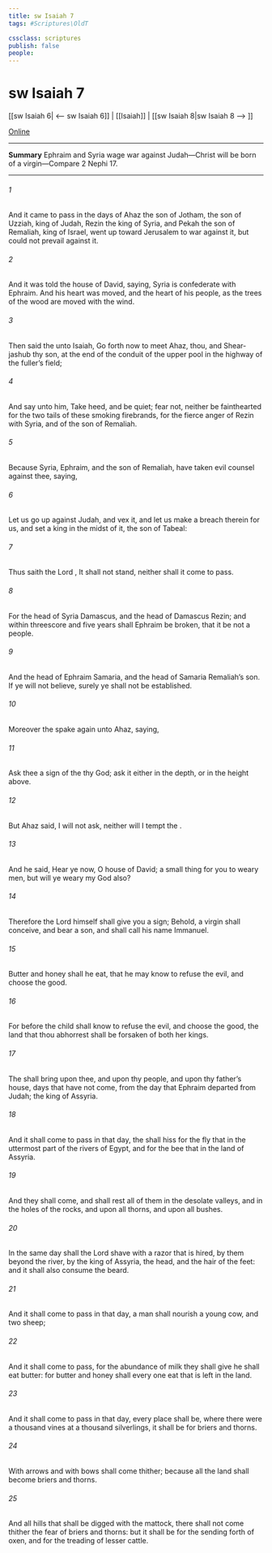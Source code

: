 ```yaml
---
title: sw Isaiah 7
tags: #Scriptures\OldT

cssclass: scriptures
publish: false
people:
---
```


# sw Isaiah 7
[[sw Isaiah 6| <-- sw Isaiah 6]] | [[Isaiah]] | [[sw Isaiah 8|sw Isaiah 8 --> ]]

[Online](https://churchofjesuschrist.org/study/scriptures/ot/isa/7?lang=eng)

---
__Summary__
Ephraim and Syria wage war against Judah—Christ will be born of a virgin—Compare 2 Nephi 17.

---
###### 1 
And it came to pass in the days of Ahaz the son of Jotham, the son of Uzziah, king of Judah,  Rezin the king of Syria, and Pekah the son of Remaliah, king of Israel, went up toward Jerusalem to war against it, but could not prevail against it.

###### 2 
And it was told the house of David, saying, Syria is confederate with Ephraim. And his heart was moved, and the heart of his people, as the trees of the wood are moved with the wind.

###### 3 
Then said the  unto Isaiah, Go forth now to meet Ahaz, thou, and Shear-jashub thy son, at the end of the conduit of the upper pool in the highway of the fuller’s field;

###### 4 
And say unto him, Take heed, and be quiet; fear not, neither be fainthearted for the two tails of these smoking firebrands, for the fierce anger of Rezin with Syria, and of the son of Remaliah.

###### 5 
Because Syria, Ephraim, and the son of Remaliah, have taken evil counsel against thee, saying,

###### 6 
Let us go up against Judah, and vex it, and let us make a breach therein for us, and set a king in the midst of it,  the son of Tabeal:

###### 7 
Thus saith the Lord , It shall not stand, neither shall it come to pass.

###### 8 
For the head of Syria  Damascus, and the head of Damascus  Rezin; and within threescore and five years shall Ephraim be broken, that it be not a people.

###### 9 
And the head of Ephraim  Samaria, and the head of Samaria  Remaliah’s son. If ye will not believe, surely ye shall not be established.

###### 10 
Moreover the  spake again unto Ahaz, saying,

###### 11 
Ask thee a sign of the  thy God; ask it either in the depth, or in the height above.

###### 12 
But Ahaz said, I will not ask, neither will I tempt the .

###### 13 
And he said, Hear ye now, O house of David;  a small thing for you to weary men, but will ye weary my God also?

###### 14 
Therefore the Lord himself shall give you a sign; Behold, a virgin shall conceive, and bear a son, and shall call his name Immanuel.

###### 15 
Butter and honey shall he eat, that he may know to refuse the evil, and choose the good.

###### 16 
For before the child shall know to refuse the evil, and choose the good, the land that thou abhorrest shall be forsaken of both her kings.

###### 17 
The  shall bring upon thee, and upon thy people, and upon thy father’s house, days that have not come, from the day that Ephraim departed from Judah;  the king of Assyria.

###### 18 
And it shall come to pass in that day,  the  shall hiss for the fly that  in the uttermost part of the rivers of Egypt, and for the bee that  in the land of Assyria.

###### 19 
And they shall come, and shall rest all of them in the desolate valleys, and in the holes of the rocks, and upon all thorns, and upon all bushes.

###### 20 
In the same day shall the Lord shave with a razor that is hired,  by them beyond the river, by the king of Assyria, the head, and the hair of the feet: and it shall also consume the beard.

###### 21 
And it shall come to pass in that day,  a man shall nourish a young cow, and two sheep;

###### 22 
And it shall come to pass, for the abundance of milk  they shall give he shall eat butter: for butter and honey shall every one eat that is left in the land.

###### 23 
And it shall come to pass in that day,  every place shall be, where there were a thousand vines at a thousand silverlings, it shall  be for briers and thorns.

###### 24 
With arrows and with bows shall  come thither; because all the land shall become briers and thorns.

###### 25 
And  all hills that shall be digged with the mattock, there shall not come thither the fear of briers and thorns: but it shall be for the sending forth of oxen, and for the treading of lesser cattle.

